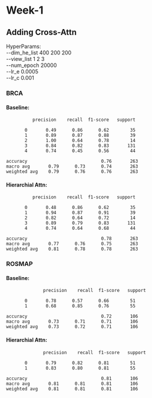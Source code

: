 # Week-1

## Adding Cross-Attn
HyperParams: \
--dim_he_list 400 200 200 \
--view_list 1 2 3 \
--num_epoch 20000 \
--lr_e 0.0005 \
--lr_c 0.001
### BRCA

#### Baseline:
              precision    recall  f1-score   support

           0       0.49      0.86      0.62        35
           1       0.89      0.87      0.88        39
           2       1.00      0.64      0.78        14
           3       0.84      0.82      0.83       131
           4       0.74      0.45      0.56        44

    accuracy                            0.76       263
    macro avg       0.79      0.73      0.74       263
    weighted avg    0.79      0.76      0.76       263


#### Hierarchial Attn:
              precision    recall  f1-score   support

           0       0.48      0.86      0.62        35
           1       0.94      0.87      0.91        39
           2       0.82      0.64      0.72        14
           3       0.89      0.79      0.83       131
           4       0.74      0.64      0.68        44

    accuracy                            0.78       263
    macro avg       0.77      0.76      0.75       263
    weighted avg    0.81      0.78      0.78       263


### ROSMAP
#### Baseline:
                  precision    recall  f1-score   support

           0       0.78      0.57      0.66        51
           1       0.68      0.85      0.76        55

    accuracy                            0.72       106
    macro avg       0.73      0.71      0.71       106
    weighted avg    0.73      0.72      0.71       106 

#### Hierarchial Attn:
                  precision    recall  f1-score   support

           0       0.79      0.82      0.81        51
           1       0.83      0.80      0.81        55

    accuracy                            0.81       106
    macro avg       0.81      0.81      0.81       106
    weighted avg    0.81      0.81      0.81       106

